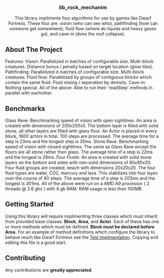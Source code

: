 <h3 align="center">lib_rock_mechanim</h3>

  <p align="center">
    This library impliments four algorithms for use by games like Dwarf Fortress. These four are: vision (who can see who), pathfinding (how can someone get somewhere), fluid flow (where do liquids and heavy gases go), and cave-in (does the roof collapse).
  </p>
</div>

## About The Project

Features:
	Vision:
		Parallelized in batches of configurable size.
		Multi-block creatures.
		Distance bonus / penalty based on target location (glow tiles).
	Pathfinding:
		Parallelized in batches of configurable size.
		Multi-block creatures.
    	Fluid flow:
		Parallelized by groups of contiguous blocks which contain the same fluid.
		Fluid mixing / seperation by denisity.
	Cave-in:
		Nothing special.
	All of the above:
		Able to run their 'readStep' methods in parallel with eachother.

## Benchmarks

Glass Rave:
	Benchmarking speed of vision with open sightlines.
	An area is created with dimensions of 200x200x5. The bottom layer is filled with solid stone, all other layers are filled with glass floor. An Actor is placed in every block, 1600 actors in total. 100 steps are processed.
	The average time for a step is 23ms and the longest step is 35ms.
Stone Rave:
	Benchmarking speed of vision with closed sightlines.
	The same as Glass Rave except the floors are all stone rather then glass.
	The average time of a step is 22ms and the longest is 29ms.
Four Fluids:
	An area is created with solid stone layers on the bottom and sides with non-solid dimensions of 80x80x20. Four fluid groups are created, eeach with dimensions 20x20x20. The four fluid types are water, CO2, mercury and lava. This stabilizes into four layes over the course of 80 steps.
	The average time of a step is 203ms and the longest is 301ms.
All of the above were run on a AMD A9 processor ( 2 threads @ 2.6 ghz ) with 4 gb RAM. RAM usage is less then 100MB.

## Getting Started

Using this library will require implimenting three classes which must inherit from provided base classes: **Block**, **Area**, and **Actor**. Each of these has one or more methods which must be defined. **Block must be declared before Area.** For an example of method definitions which configure the library to behave much like Dwarf Fortress see the [Test Implimentation](https://github.com/mercuryt/lib_rock_mechanism/blob/master/test/testShared.h). Copying and editing this file is a good start.

<!-- CONTRIBUTING -->
## Contributing

Any contributions are **greatly appreciated**.
